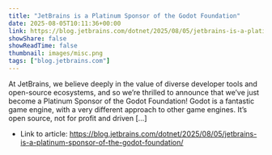 ```yaml
---
title: "JetBrains is a Platinum Sponsor of the Godot Foundation"
date: 2025-08-05T10:11:36+00:00
link: https://blog.jetbrains.com/dotnet/2025/08/05/jetbrains-is-a-platinum-sponsor-of-the-godot-foundation/
showShare: false
showReadTime: false
thumbnail: images/misc.png
tags: ["blog.jetbrains.com"]
---
```

At JetBrains, we believe deeply in the value of diverse developer tools and open-source ecosystems, and so we’re thrilled to announce that we’ve just become a Platinum Sponsor of the Godot Foundation! Godot is a fantastic game engine, with a very different approach to other game engines. It’s open source, not for profit and driven […]

- Link to article: https://blog.jetbrains.com/dotnet/2025/08/05/jetbrains-is-a-platinum-sponsor-of-the-godot-foundation/